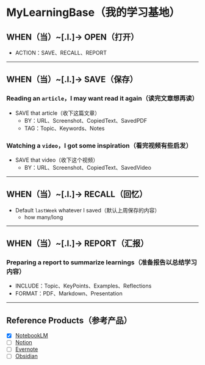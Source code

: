 # MyLearningBase（我的学习基地）

## WHEN（当）~[.I.]-> OPEN（打开）
* ACTION：SAVE、RECALL、REPORT

--------------------------------------------------------------------------------
## WHEN（当）~[.I.]-> SAVE（保存）
### Reading an `article`，I may want read it again（读完文章想再读）
* SAVE that article（收下这篇文章）
  * BY：URL、Screenshot、CopiedText、SavedPDF
  * TAG：Topic、Keywords、Notes

### Watching a `video`，I got some inspiration（看完视频有些启发）
* SAVE that video（收下这个视频）
  * BY：URL、Screenshot、CopiedText、SavedVideo

--------------------------------------------------------------------------------
## WHEN（当）~[.I.]-> RECALL（回忆）
* Default `lastWeek` whatever I saved（默认上周保存的内容）
  * how many/long 

--------------------------------------------------------------------------------
## WHEN（当）~[.I.]-> REPORT（汇报）

### Preparing a report to summarize learnings（准备报告以总结学习内容）
* INCLUDE：Topic、KeyPoints、Examples、Reflections
* FORMAT：PDF、Markdown、Presentation

--------------------------------------------------------------------------------
## Reference Products（参考产品）
- [x] [NotebookLM](https://notebooklm.google.com)
- [ ] [Notion](https://www.notion.so/)
- [ ] [Evernote](https://evernote.com/)
- [ ] [Obsidian](https://obsidian.md/)
